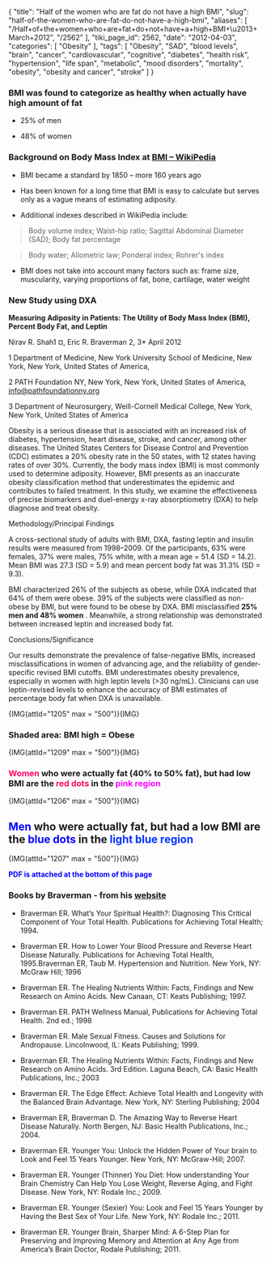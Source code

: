 {
    "title": "Half of the women who are fat do not have a high BMI",
    "slug": "half-of-the-women-who-are-fat-do-not-have-a-high-bmi",
    "aliases": [
        "/Half+of+the+women+who+are+fat+do+not+have+a+high+BMI+\u2013+March+2012",
        "/2562"
    ],
    "tiki_page_id": 2562,
    "date": "2012-04-03",
    "categories": [
        "Obesity"
    ],
    "tags": [
        "Obesity",
        "SAD",
        "blood levels",
        "brain",
        "cancer",
        "cardiovascular",
        "cognitive",
        "diabetes",
        "health risk",
        "hypertension",
        "life span",
        "metabolic",
        "mood disorders",
        "mortality",
        "obesity",
        "obesity and cancer",
        "stroke"
    ]
}


### BMI was found to categorize as healthy when actually have high amount of fat

* 25% of men 

* 48% of women

### Background on Body Mass Index at [BMI – WikiPedia](http://en.wikipedia.org/wiki/Body_mass_index)

* BMI became a standard by 1850 – more 160 years ago

* Has been known for a long time that BMI is easy to calculate but serves only as a vague means of estimating adiposity.

* Additional indexes described in WikiPedia include:

> Body volume index; Waist-hip ratio; Sagittal Abdominal Diameter (SAD); Body fat percentage

> Body water; Allometric law; Ponderal index; Rohrer's index

* BMI does not take into account many factors such as: frame size, muscularity, varying proportions of fat, bone, cartilage, water weight

### New Study using DXA

 **Measuring Adiposity in Patients: The Utility of Body Mass Index (BMI), Percent Body Fat, and Leptin** 

Nirav R. Shah1 ¤, Eric R. Braverman 2, 3*   April 2012

1 Department of Medicine, New York University School of Medicine, New York, New York, United States of America, 

2 PATH Foundation NY, New York, New York, United States of America, info@pathfoundationny.org

3 Department of Neurosurgery, Weill-Cornell Medical College, New York, New York, United States of America

Obesity is a serious disease that is associated with an increased risk of diabetes, hypertension, heart disease, stroke, and cancer, among other diseases. The United States Centers for Disease Control and Prevention (CDC) estimates a 20% obesity rate in the 50 states, with 12 states having rates of over 30%. Currently, the body mass index (BMI) is most commonly used to determine adiposity. However, BMI presents as an inaccurate obesity classification method that underestimates the epidemic and contributes to failed treatment. In this study, we examine the effectiveness of precise biomarkers and duel-energy x-ray absorptiometry (DXA) to help diagnose and treat obesity.

Methodology/Principal Findings

A cross-sectional study of adults with BMI, DXA, fasting leptin and insulin results were measured from 1998–2009. Of the participants, 63% were females, 37% were males, 75% white, with a mean age = 51.4 (SD = 14.2). Mean BMI was 27.3 (SD = 5.9) and mean percent body fat was 31.3% (SD = 9.3). 

BMI characterized 26% of the subjects as obese, while DXA indicated that 64% of them were obese. 39% of the subjects were classified as non-obese by BMI, but were found to be obese by DXA. BMI misclassified  **25% men and 48% women** . Meanwhile, a strong relationship was demonstrated between increased leptin and increased body fat.

Conclusions/Significance

Our results demonstrate the prevalence of false-negative BMIs, increased misclassifications in women of advancing age, and the reliability of gender-specific revised BMI cutoffs. BMI underestimates obesity prevalence, especially in women with high leptin levels (>30 ng/mL). Clinicians can use leptin-revised levels to enhance the accuracy of BMI estimates of percentage body fat when DXA is unavailable.

{IMG(attId="1205" max = "500")}{IMG}

### Shaded area: BMI high = Obese

{IMG(attId="1209"  max = "500")}{IMG}

### <span style="color:#F06;">Women</span> who were actually fat (40% to 50% fat), but had low BMI are the <span style="color:#F06;">red dots</span> in the  **<span style="color:#F0F;">pink region</span>** 

{IMG(attId="1206"  max = "500")}{IMG}

## <span style="color:#00F;">Men</span> who were actually fat, but had a low BMI are the <span style="color:#00F;">blue dots</span> in the <span style="color:#03F;">light blue region</span>

{IMG(attId="1207"  max = "500")}{IMG}

 **<span style="color:#00F;">PDF is attached at the bottom of this page</span>** 

### Books by Braverman - from his [website](http://pathfoundationny.org/)

* Braverman ER. What’s Your Spiritual Health?: Diagnosing This Critical Component of Your Total Health. Publications for Achieving Total Health; 1994.

* Braverman ER. How to Lower Your Blood Pressure and Reverse Heart Disease Naturally. Publications for Achieving Total Health, 1995.Braverman ER, Taub M. Hypertension and Nutrition. New York, NY: McGraw  Hill; 1996

* Braverman ER. The Healing Nutrients Within:  Facts, Findings and New Research on Amino Acids. New Canaan, CT: Keats Publishing; 1997.

* Braverman ER. PATH Wellness Manual, Publications for Achieving Total Health. 2nd ed.; 1998

* Braverman ER. Male Sexual Fitness. Causes and Solutions for Andropause. Lincolnwood, IL: Keats Publishing; 1999. 

* Braverman ER. The Healing Nutrients Within: Facts, Findings and New Research on Amino Acids. 3rd  Edition.  Laguna Beach, CA: Basic Health Publications, Inc.; 2003

* Braverman ER. The Edge Effect: Achieve Total Health and Longevity with the Balanced Brain Advantage. New York, NY: Sterling Publishing; 2004

* Braverman ER, Braverman D. The Amazing Way to Reverse Heart Disease Naturally. North Bergen, NJ: Basic  Health Publications, Inc.; 2004.

* Braverman ER. Younger You: Unlock the Hidden Power of Your brain to Look and Feel 15 Years Younger. New York,  NY: McGraw-Hill; 2007.

* Braverman ER. Younger (Thinner) You Diet: How understanding Your Brain Chemistry Can Help You Lose Weight,  Reverse Aging, and Fight Disease. New York, NY: Rodale Inc.; 2009.

* Braverman ER. Younger (Sexier) You: Look and Feel 15 Years Younger by Having the Best Sex of Your Life. New York, NY: Rodale Inc.; 2011.

* Braverman ER. Younger Brain, Sharper Mind: A 6-Step Plan for Preserving and Improving Memory and Attention at Any Age from America’s Brain Doctor, Rodale Publishing; 2011.